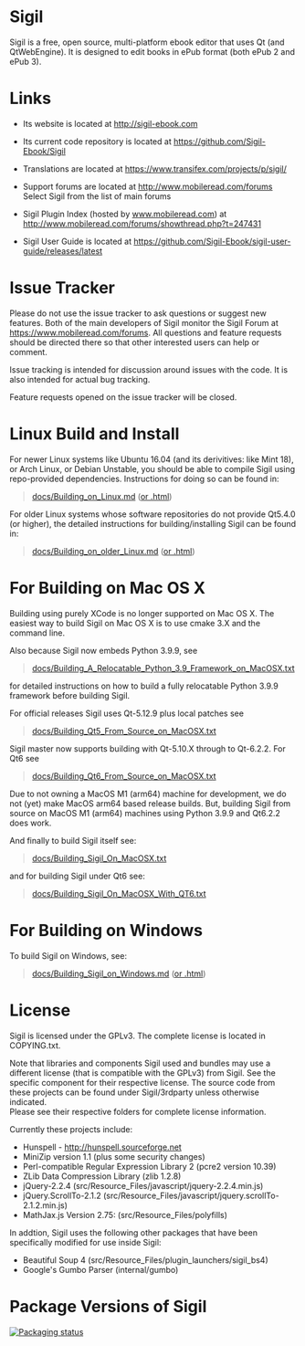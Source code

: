 Sigil
=====

Sigil is a free, open source, multi-platform ebook editor that uses
Qt (and QtWebEngine). It is designed to edit books in ePub format (both ePub 2 and ePub 3).


Links
=====

* Its website is located at http://sigil-ebook.com

* Its current code repository is located at https://github.com/Sigil-Ebook/Sigil

* Translations are located at https://www.transifex.com/projects/p/sigil/

* Support forums are located at http://www.mobileread.com/forums
    Select Sigil from the list of main forums

* Sigil Plugin Index (hosted by www.mobileread.com) at 
    http://www.mobileread.com/forums/showthread.php?t=247431

* Sigil User Guide is located at https://github.com/Sigil-Ebook/sigil-user-guide/releases/latest

Issue Tracker
=============

Please do not use the issue tracker to ask questions or suggest new features.  Both of the main developers
of Sigil monitor the Sigil Forum at https://www.mobileread.com/forums.
All questions and feature requests should be directed there so that other interested users can help or comment.

Issue tracking is intended for discussion around issues with the code. 
It is also intended for actual bug tracking.

Feature requests opened on the issue tracker will be closed.


Linux Build and Install
=======================

For newer Linux systems like Ubuntu 16.04 (and its derivitives: like Mint 18), or Arch Linux, or Debian Unstable, you should be able to compile Sigil using repo-provided dependencies. Instructions for doing so can be found in:

> [docs/Building_on_Linux.md](./docs/Building_on_Linux.md) ([or .html](./docs/Building_on_Linux.html))

For older Linux systems whose software repositories do not provide Qt5.4.0 (or higher), the
detailed instructions for building/installing Sigil can be found in:

> [docs/Building_on_older_Linux.md](./docs/Building_on_older_Linux.md) ([or .html](./docs/Building_on_older_Linux.html))

For Building on Mac OS X
========================

Building using purely XCode is no longer supported on Mac OS X.  The easiest 
way to build Sigil on Mac OS X is to use cmake 3.X and the command line.   

Also because Sigil now embeds Python 3.9.9, see  

> [docs/Building_A_Relocatable_Python_3.9_Framework_on_MacOSX.txt](./docs/Building_A_Relocatable_Python_3.9_Framework_on_MacOSX.txt)

for detailed instructions on how to build a fully relocatable Python 3.9.9 framework before
building Sigil.  

For official releases Sigil uses Qt-5.12.9 plus local patches see  

> [docs/Building_Qt5_From_Source_on_MacOSX.txt](./docs/Building_Qt5_From_Source_on_MacOSX.txt)

Sigil master now supports building with Qt-5.10.X through to Qt-6.2.2.  For Qt6 see

> [docs/Building_Qt6_From_Source_on_MacOSX.txt](./docs/Building_Qt6_From_Source_on_MacOSX.txt)

Due to not owning a MacOS M1 (arm64) machine for development, we do not (yet) make MacOS arm64 based release builds.
But, building Sigil from source on MacOS M1 (arm64) machines using Python 3.9.9 and Qt6.2.2 does work.
  
And finally to build Sigil itself see:

> [docs/Building_Sigil_On_MacOSX.txt](./docs/Building_Sigil_On_MacOSX.txt)

and for building Sigil under Qt6 see:

> [docs/Building_Sigil_On_MacOSX_With_QT6.txt](./docs/Building_Sigil_On_MacOSX_With_QT6.txt)



For Building on Windows
========================

To build Sigil on Windows, see:

> [docs/Building_Sigil_on_Windows.md](./docs/Building_Sigil_on_Windows.md) ([or .html](./docs/Building_Sigil_on_Windows.html))



License
=======

Sigil is licensed under the GPLv3. The complete license is located in
COPYING.txt.

Note that libraries and components Sigil used and bundles may use a different
license (that is compatible with the GPLv3) from Sigil. See the specific
component for their respective license.  The source code from these
projects can be found under Sigil/3rdparty unless otherwise indicated.  
Please see their respective folders for complete license information.

Currently these projects include:

* Hunspell - http://hunspell.sourceforge.net
* MiniZip version 1.1 (plus some security changes)
* Perl-compatible Regular Expression Library 2 (pcre2 version 10.39)
* ZLib Data Compression Library (zlib 1.2.8)
* jQuery-2.2.4 (src/Resource_Files/javascript/jquery-2.2.4.min.js)
* jQuery.ScrollTo-2.1.2 (src/Resource_Files/javascript/jquery.scrollTo-2.1.2.min.js)
* MathJax.js Version 2.75: (src/Resource_Files/polyfills)

In addtion, Sigil uses the following other packages that have been specifically
modified for use inside Sigil:

* Beautiful Soup 4 (src/Resource_Files/plugin_launchers/sigil_bs4)
* Google's Gumbo Parser (internal/gumbo)

Package Versions of Sigil
=========================

[![Packaging status](https://repology.org/badge/vertical-allrepos/sigil.svg)](https://repology.org/project/sigil/versions)
